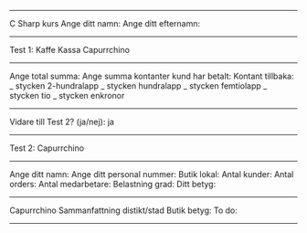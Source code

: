 _________________________
C Sharp kurs
Ange ditt namn: 
Ange ditt efternamn: 
_________________________
Test 1: Kaffe Kassa Capurrchino
_________________________
Ange total summa: 
Ange summa kontanter kund har betalt: 
Kontant tillbaka:
_ stycken 2-hundralapp
_ stycken hundralapp
_ stycken femtiolapp
_ stycken tio
_ stycken enkronor
_________________________
Vidare till Test 2? (ja/nej): ja
_________________________

Test 2: Capurrchino

_________________________
Ange ditt namn: 
Ange ditt personal nummer: 
Butik lokal: 
Antal kunder: 
Antal orders:
Antal medarbetare: 
Belastning grad: 
Ditt betyg: 
_________________________
Capurrchino
Sammanfattning distikt/stad
Butik betyg: 
To do:                     
_________________________
